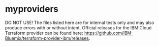 # myproviders
DO NOT USE! 
The files listed here are for internal tests only and may also produce errors with or without intent.
Official releases for the IBM Cloud Terraform provider can be found here: https://github.com/IBM-Bluemix/terraform-provider-ibm/releases. 
